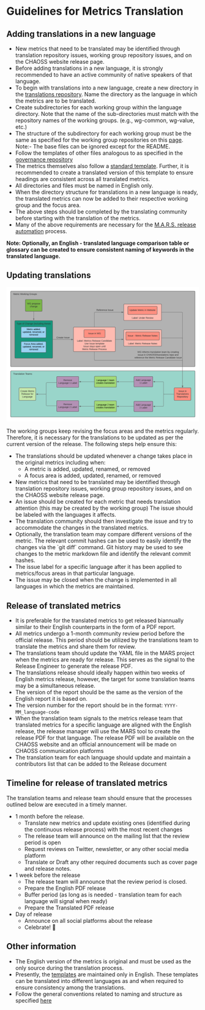 
# Guidelines for Metrics Translation

## **Adding translations in a new language**

* New metrics that need to be translated may be identified through translation repository issues, working group repository issues, and on the CHAOSS website release page.
* Before adding translations in a new language, it is strongly recommended to have an active community of native speakers of that language.
* To begin with translations into a new language, create a new directory in the [translations repository](https://github.com/chaoss/translations). Name the directory as the language in which the metrics are to be translated.
* Create subdirectories for each working group within the language directory. Note that the name of the sub-directories must match with the repository names of the working groups. \(e.g., wg-common, wg-value, etc.\)
* The structure of the subdirectory for each working group must be the same as specified for the working group repositories on this [page](https://handbook.chaoss.community/community-handbook/community-initiatives/working-groups/wg-repository-structure). Note:- The base files can be ignored except for the README.
* Follow the templates of other files analogous to as specified in the [governance repository](https://github.com/chaoss/governance/tree/master/templates)
* The metrics themselves also follow a [standard template](https://github.com/chaoss/metrics/blob/master/resources/metrics-template.md). Further, it is recommended to create a translated version of this template to ensure headings are consistent across all translated metrics.
* All directories and files must be named in English only.
* When the directory structure for translations in a new language is ready,  the translated metrics can now be added to their respective working group and the focus area.
* The above steps should be completed by the translating community before starting with the translation of the metrics.
* Many of the above requirements are necessary for the [M.A.R.S. release automation](https://github.com/chaoss/MARS) process.

**Note: Optionally, an English - translated language comparison table or glossary can be created to ensure consistent naming of keywords in the translated language.**

## **Updating translations**

![](../../assets/update-translations-flowchart.png)

The working groups keep revising the focus areas and the metrics regularly. Therefore, it is necessary for the translations to be updated as per the current version of the release. The following steps help ensure this:

* The translations should be updated whenever a change takes place in the original metrics including when:
  * A metric is added, updated, renamed, or removed
  * A focus area is added, updated, renamed, or removed
* New metrics that need to be translated may be identified through translation repository issues, working group repository issues, and on the CHAOSS website release page.
* An issue should be created for each metric that needs translation attention \(this may be created by the working group\) The issue should be labeled with the languages it affects.
* The translation community should then investigate the issue and try to accommodate the changes in the translated metrics.
* Optionally, the translation team may compare different versions of the metric. The relevant commit hashes can be used to easily identify the changes via the \`git diff\` command. Git history may be used to see changes to the metric markdown file and identify the relevant commit hashes.
* The issue label for a specific language after it has been applied to metrics/focus areas in that particular language.
* The issue may be closed when the change is implemented in all languages in which the metrics are maintained.

## **Release of translated metrics**

* It is preferable for the translated metrics to get released biannually similar to their English counterparts in the form of a PDF report.
* All metrics undergo a 1-month community review period before the official release. This period should be utilized by the translations team to translate the metrics and share them for review.
* The translations team should update the YAML file in the MARS project when the metrics are ready for release. This serves as the signal to the Release Engineer to generate the release PDF.
* The translations release should ideally happen within two weeks of English metrics release, however, the target for some translation teams may be a simultaneous release.
* The version of the report should be the same as the version of the English report it is based on.
* The version number for the report should be in the format: `YYYY-MM_language-code`
* When the translation team signals to the metrics release team that translated metrics for a specific language are aligned with the English release, the release manager will use the MARS tool to create the release PDF for that language. The release PDF will be available on the CHAOSS website and an official announcement will be made on CHAOSS communication platforms
* The translation team for each language should update and maintain a contributors list that can be added to the Release document

## **Timeline for release of translated metrics**

The translation teams and release team should ensure that the processes outlined below are executed in a timely manner.

* 1 month before the release.
  * Translate new metrics and update existing ones \(identified during the continuous release process\) with the most recent changes
  * The release team will announce on the mailing list that the review period is open
  * Request reviews on Twitter, newsletter, or any other social media platform
  * Translate or Draft any other required documents such as cover page and release notes.
* 1 week before the release
  * The release team will announce that the review period is closed.
  * Prepare the English PDF release 
  * Buffer period \(as long as is needed - translation team for each language will signal when ready\)
  * Prepare the Translated PDF release
* Day of release
  * Announce on all social platforms about the release
  * Celebrate! 🎉

## **Other information**

* The English version of the metrics is original and must be used as the only source during the translation process.
* Presently, the [templates](https://github.com/chaoss/governance/tree/master/templates) are maintained only in English. These templates can be translated into different languages as and when required to ensure consistency among the translations.
* Follow the general conventions related to naming and structure as specified [here](https://handbook.chaoss.community/community-handbook/community-initiatives/working-groups/wg-repository-structure#general-convention)

## 


